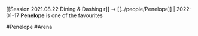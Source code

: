 ---
---

[[Session 2021.08.22 Dining & Dashing r]] -> [[../people/Penelope]] | 2022-01-17
**Penelope** is one of the favourites

#Penelope #Arena 